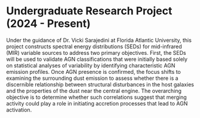 # Undergraduate Research Project (2024 - Present)
Under the guidance of Dr. Vicki Sarajedini at Florida Atlantic University, this project constructs spectral energy distributions (SEDs) for mid-infrared (MIR) variable sources to address two primary objectives. First, the SEDs will be used to validate AGN classifications that were initially based solely on statistical analyses of variability by identifying characteristic AGN emission profiles. Once AGN presence is confirmed, the focus shifts to examining the surrounding dust emission to assess whether there is a discernible relationship between structural disturbances in the host galaxies and the properties of the dust near the central engine. The overarching objective is to determine whether such correlations suggest that merging activity could play a role in initiating accretion processes that lead to AGN activation.
